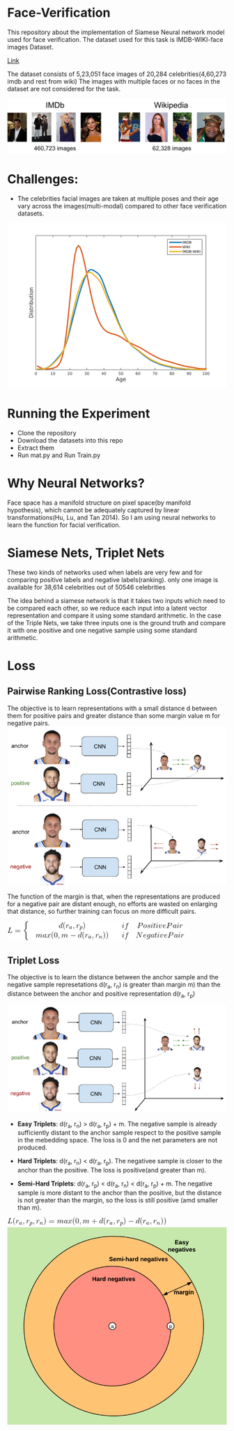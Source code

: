 # Face-Verification
This repository about the implementation of Siamese Neural network model used for face verification. The dataset used for this task is IMDB-WIKI-face images Dataset. 

[Link](https://data.vision.ee.ethz.ch/cvl/rrothe/imdb-wiki/)

The dataset consists of 5,23,051 face images of 20,284 celebrities(4,60,273 imdb and rest from wiki)
The images with multiple faces or no faces in the dataset are not considered for the task.

![](Img/imdb-wiki-teaser.png)

# Challenges:
* The celebrities facial images are taken at multiple poses and their age vary across the images(multi-modal) compared to other face verification datasets.

![](Img/dataset_dist.png)

# Running the Experiment
* Clone the repository
* Download the datasets into this repo
* Extract them
* Run mat.py and Run Train.py

# Why Neural Networks?
 Face space has a manifold structure on pixel space(by manifold hypothesis), which cannot be adequately captured by linear transformations(Hu, Lu, and Tan 2014). So I am using neural networks to learn the function for facial verification.
 
 
 # Siamese Nets, Triplet Nets
These two kinds of networks used when labels are very few and for comparing positive labels and negative labels(ranking). only one image is available for 38,614 celebrities out of 50546 celebrities
 
 The idea behind a siamese network is that it takes two inputs which need to be compared each other, so we reduce each input into a latent vector representation and compare it using some standard arithmetic. In the case of the Triple Nets, we take three inputs one is the ground truth and compare it with one positive and one negative sample using some standard arithmetic.
 
 # Loss
 ## Pairwise Ranking Loss(Contrastive loss)
 The objective is to learn representations with a small distance d between them for positive pairs and greater distance than some margin value m for negative pairs.
 ![](Img/pairwise_ranking_loss_faces.png)
 
 The function of the margin is that, when the representations are produced for a negative pair are distant enough, no efforts are wasted on enlarging that distance, so further training can focus on more difficult pairs.
 
 ![](gif.gif)
 
 ## Triplet Loss
 The objective is to learn the distance between the anchor sample and the negative sample represetations d(r<sub>a</sub>, r<sub>n</sub>) is greater than margin m) than the distance between the anchor and positive representation d(r<sub>a</sub>, r<sub>p</sub>)
 
 ![](Img/triplet_loss_faces.png)
 
 * **Easy Triplets**: d(r<sub>a</sub>, r<sub>n</sub>) > d(r<sub>a</sub>, r<sub>p</sub>) + m. The negative sample is already sufficiently distant to the anchor sample respect to the positive sample in the mebedding space. The loss is 0 and the net parameters are not produced.
 
 * **Hard Triplets**: d(r<sub>a</sub>, r<sub>n</sub>) < d(r<sub>a</sub>, r<sub>p</sub>). The negativee sample is closer to the anchor than the positive. The loss is positive(and greater than m).
 
 * **Semi-Hard Triplets**: d(r<sub>a</sub>, r<sub>p</sub>) < d(r<sub>a</sub>, r<sub>n</sub>) < d(r<sub>a</sub>, r<sub>p</sub>) + m. The negative sample is more distant to the anchor than the positive, but the distance is not greater than the margin, so the loss is still positive (amd smaller than m).
 
 
 
 
 ![](Img/gif1.gif)
 ![](Img/triplets_negatives.png)
 
 
 
